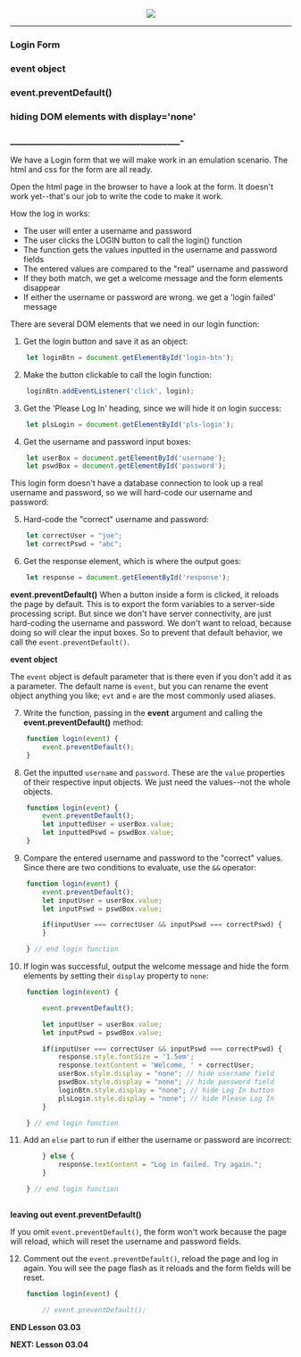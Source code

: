 <!-- ## Lesson 03.03 -->

<p align="center">
<img src="../../images/lessons/ND-JS-Bootcamp-Lesson-Banner-0303.jpg">
</p>

<hr> 

### Login Form
### event object
### event.preventDefault()
### hiding DOM elements with display='none'

### _______________________________________-

We have a Login form that we will make work in an emulation scenario. The html and css for the form are all ready.

Open the html page in the browser to have a look at the form. It doesn't work yet--that's our job to write the code to make it work.

How the log in works:

- The user will enter a username and password
- The user clicks the LOGIN button to call the login() function
- The function gets the values inputted in the username and password fields
- The entered values are compared to the "real" username and password
- If they both match, we get a welcome message and the form elements disappear
- If either the username or password are wrong. we get a 'login failed' message

There are several DOM elements that we need in our login function: 

1. Get the login button and save it as an object:

```js
    let loginBtn = document.getElementById('login-btn');
```

2. Make the button clickable to call the login function:

```js
    loginBtn.addEventListener('click', login);
```

3. Get the 'Please Log In' heading, since we will hide it on login success:

```js
    let plsLogin = document.getElementById('pls-login');
```

4. Get the username and password input boxes:

```js
    let userBox = document.getElementById('username');
    let pswdBox = document.getElementById('password'); 
```

This login form doesn't have a database connection to look up a real username and password, so we will hard-code our username and password:

5. Hard-code the "correct" username and password:

```js
    let correctUser = "joe";
    let correctPswd = "abc";
```

6. Get the response element, which is where the output goes:

```js
    let response = document.getElementById('response');
```

**event.preventDefault()**
When a button inside a form is clicked, it reloads the page by default. This is to export the form variables to a server-side processing script. But since we don't have server connectivity, are just hard-coding the username and password. We don't want to reload, because doing so will clear the input boxes. So to prevent that default behavior, we call the `event.preventDefault()`. 

**event object**

The `event` object is default parameter that is there even if you don't add it as a parameter. The default name is `event`, but you can rename the event object anything you like; `evt` and `e` are the most commonly used aliases.

7. Write the function, passing in the **event** argument and calling the **event.preventDefault()** method:

```js
    function login(event) {
        event.preventDefault();
    }
```

8. Get the inputted `username` and `password`. These are the `value` properties of their respective input objects. We just need the values--not the whole objects.

```js
    function login(event) {
        event.preventDefault();
        let inputtedUser = userBox.value;
        let inputtedPswd = pswdBox.value;
    }    
```

9. Compare the entered username and password to the "correct" values. Since there are two conditions to evaluate, use the `&&` operator:

```js
    function login(event) {
        event.preventDefault();
        let inputUser = userBox.value;
        let inputPswd = pswdBox.value;

        if(inputUser === correctUser && inputPswd === correctPswd) {
        }

    } // end login function
```

10. If login was successful, output the welcome message and hide the form elements by setting their `display` property to `none`:

```js
    function login(event) {

        event.preventDefault();

        let inputUser = userBox.value;
        let inputPswd = pswdBox.value;

        if(inputUser === correctUser && inputPswd === correctPswd) {
            response.style.fontSize = '1.5em';
            response.textContent = 'Welcome, ' + correctUser;
            userBox.style.display = "none"; // hide username field
            pswdBox.style.display = "none"; // hide password field
            loginBtn.style.display = "none"; // hide Log In button
            plsLogin.style.display = "none"; // hide Please Log In
        }

    } // end login function
```

11. Add an `else` part to run if either the username or password are incorrect:

```js
        } else {
            response.textContent = "Log in failed. Try again.";  
        }

    } // end login function
    
 ```

 **leaving out event.preventDefault()**

 If you omit `event.preventDefault()`, the form won't work because the page will reload, which will reset the username and password fields.
 
12. Comment out the `event.preventDefault()`, reload the page and log in again. You will see the page flash as it reloads and the form fields will be reset.

```js
    function login(event) {

        // event.preventDefault();
```

**END Lesson 03.03**

**NEXT: Lesson 03.04**